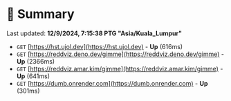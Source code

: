# 📖 Summary
Last updated: **12/9/2024, 7:15:38 PTG "Asia/Kuala_Lumpur"**

- `GET` [https://hst.ujol.dev](https://hst.ujol.dev) - **Up** (616ms)
- `GET` [https://reddviz.deno.dev/gimme](https://reddviz.deno.dev/gimme) - **Up** (2366ms)
- `GET` [https://reddviz.amar.kim/gimme](https://reddviz.amar.kim/gimme) - **Up** (641ms)
- `GET` [https://dumb.onrender.com](https://dumb.onrender.com) - **Up** (301ms)

